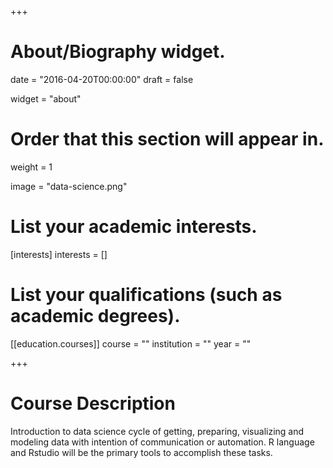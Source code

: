+++
# About/Biography widget.

date = "2016-04-20T00:00:00"
draft = false

widget = "about"

# Order that this section will appear in.
weight = 1

image = "data-science.png"

# List your academic interests.
[interests]
  interests = []

# List your qualifications (such as academic degrees).
[[education.courses]]
  course = ""
  institution = ""
  year = ""

+++

# Course Description

Introduction to data science cycle of getting, preparing, visualizing and modeling data with intention of communication or automation. R language and Rstudio will be the primary tools to accomplish these tasks.





